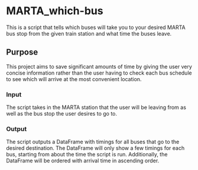 # MARTA_which-bus
This is a script that tells which buses will take you to your desired MARTA bus stop from the given train station and what time the buses leave.

## Purpose
This project aims to save significant amounts of time by giving the user very concise information rather than the user having to check each bus schedule to see which will arrive at the most convenient location.

### Input
The script takes in the MARTA station that the user will be leaving from as well as the bus stop the user desires to go to.

### Output
The script outputs a DataFrame with timings for all buses that go to the desired destination. The DataFrame will only show a few timings for each bus, starting from about the time the script is run. Additionally, the DataFrame will be ordered with arrival time in ascending order.

